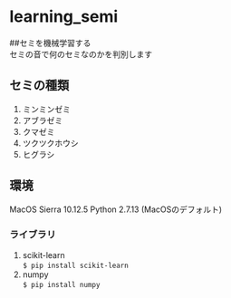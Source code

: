 # learning_semi
##セミを機械学習する  
セミの音で何のセミなのかを判別します  

## セミの種類
1. ミンミンゼミ
2. アブラゼミ
3. クマゼミ
4. ツクツクホウシ
5. ヒグラシ

## 環境

MacOS Sierra 10.12.5
Python 2.7.13 (MacOSのデフォルト)  

### ライブラリ

1. scikit-learn  
`$ pip install scikit-learn`  
2. numpy  
`$ pip install numpy`
